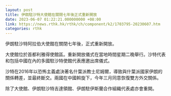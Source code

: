```yaml
---
layout: post
title: 伊朗駐沙特大使館在關閉七年後正式重新開放
date: 2023-06-07 01:22:21.000000000 +08:00
link: https://news.rthk.hk/rthk/ch/component/k2/1703795-20230607.htm
categories: rthk
---
```


伊朗駐沙特阿拉伯大使館在關閉七年後，正式重新開放。

大使館位於首都利雅得使館區。重新開放儀式在當地時間星期二晚舉行。沙特代表和包括中國在內的多國駐沙特使館代表應邀出席儀式。

沙特在2016年以恐怖主義處決著名什葉派教士尼姆爾，導致與什葉派國家伊朗的關係轉差，並最終斷交。兩國在中國斡旋下，今年三月同意恢復雙方外交關係。

除了大使館、伊朗駐沙特吉達領館、伊朗駐伊斯蘭合作組織代表處亦會重開。
